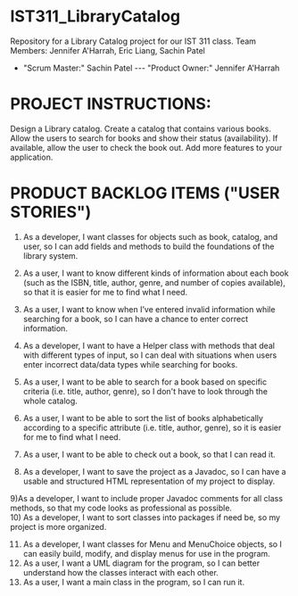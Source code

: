 # IST311_LibraryCatalog #
Repository for a Library Catalog project for our IST 311 class.
Team Members: Jennifer A'Harrah, Eric Liang, Sachin Patel
* "Scrum Master:" Sachin Patel --- "Product Owner:" Jennifer A'Harrah

# PROJECT INSTRUCTIONS:
Design a Library catalog. Create a catalog that contains various books.
Allow the users to search for books and show their status (availability). 
If available, allow the user to check the book out.
Add more features to your application.

# PRODUCT BACKLOG ITEMS ("USER STORIES")	
1) As a developer, I want classes for objects such as book, catalog, and user, so I can add fields and methods to build the foundations of the library system.	

2) As a user, I want to know different kinds of information about each book (such as the ISBN, title, author, genre, and number of copies available), so that it is easier for me to find what I need.	

3) As a user, I want to know when I’ve entered invalid information while searching for a book, so I can have a chance to enter correct information.		

4) As a developer, I want to have a Helper class with methods that deal with different types of input, so I can deal with situations when users enter incorrect data/data types while searching for books.

5) As a user, I want to be able to search for a book based on specific criteria (i.e. title, author, genre), so I don't have to look through the whole catalog.														

6) As a user, I want to be able to sort the list of books alphabetically according to a specific attribute (i.e. title, author, genre), so it is easier for me to find what I need.						

7) As a user, I want to be able to check out a book, so that I can read it.	

8) As a developer, I want to save the project as a Javadoc, so I can have a usable and structured HTML representation of my project to display.														

9)As a developer, I want to include proper Javadoc comments for all class methods, so that my code looks as professional as possible.														
10) As a developer, I want to sort classes into packages if need be, so my project is more organized.	

11) As a developer, I want classes for Menu and MenuChoice objects, so I can easily build, modify, and display menus for use in the program.														
12) As a user, I want a UML diagram for the program, so I can better understand how the classes interact with each other.														
13) As a user, I want a main class in the program, so I can run it.														
